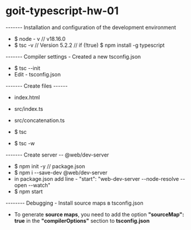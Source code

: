 # goit-typescript-hw-01

------- Installation and configuration of the development environment
- $ node - v  // v18.16.0
- $ tsc -v // Version 5.2.2 // if (!true) $ npm install -g typescript

------- Compiler settings - Created a new tsconfig.json
- $ tsc --init
- Edit - tsconfig.json

------- Create files ------
- index.html
- src/index.ts
- src/concatenation.ts

- $ tsc
- $ tsc -w

------- Create server --  @web/dev-server
- $ npm init -y // package.json
- $ npm i --save-dev @web/dev-server
-    in  package.json add line - "start": "web-dev-server --node-resolve --open --watch"
- $ npm start

-------- Debugging - Install source maps в tsconfig.json
- To generate **source maps**, you need to add the option **"sourceMap": true** in the **"compilerOptions"** section to **tsconfig.json**